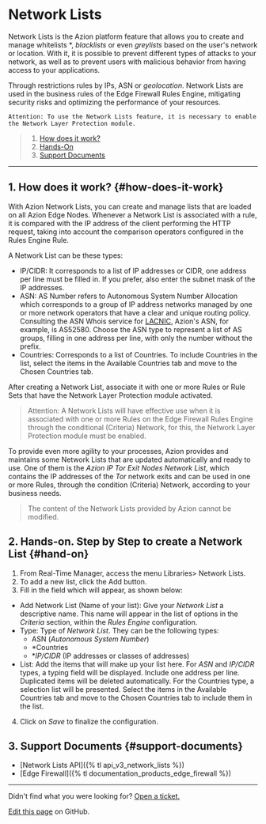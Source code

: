 # Network **Lists**

Network Lists is the Azion platform feature that allows you to create and manage whitelists *, *blacklists* or even *greylists* based on the user's network or location. With it, it is possible to prevent different types of attacks to your network, as well as to prevent users with malicious behavior from having access to your applications.

Through restrictions rules by IPs, ASN or *geolocation*. Network Lists are used in the business rules of the Edge Firewall Rules Engine, mitigating security risks and optimizing the performance of your resources.

~~~
Attention: To use the Network Lists feature, it is necessary to enable the Network Layer Protection module.
~~~

> 1. [How does it work?](#how-does-it-work)
> 2. [Hands-On](#hands-on)
> 3. [Support Documents](#support-documents)

---

## 1. How does it work? {#how-does-it-work}

With Azion Network Lists, you can create and manage lists that are loaded on all Azion Edge Nodes. Whenever a Network List is associated with a rule, it is compared with the IP address of the client performing the HTTP request, taking into account the comparison operators configured in the Rules Engine Rule.

A Network List can be these types:

* IP/CIDR: It corresponds to a list of IP addresses or CIDR, one address per line must be filled in. If you prefer, also enter the subnet mask of the IP addresses.
* ASN: AS Number refers to Autonomous System Number Allocation which corresponds to a group of IP address networks managed by one or more network operators that have a clear and unique routing policy. Consulting the ASN Whois service for [LACNIC](http://lacnic.net/cgi-bin/lacnic/whois?lg=EN), Azion's ASN, for example, is AS52580. Choose the ASN type to represent a list of AS groups, filling in one address per line, with only the number without the prefix.
* Countries: Corresponds to a list of Countries. To include Countries in the list, select the items in the Available Countries tab and move to the Chosen Countries tab.

After creating a Network List, associate it with one or more Rules or Rule Sets that have the Network Layer Protection module activated.

> Attention: A Network Lists will have effective use when it is associated with one or more Rules on the Edge Firewall Rules Engine through the conditional (Criteria) Network, for this, the Network Layer Protection module must be enabled.

To provide even more agility to your processes, Azion provides and maintains some Network Lists that are updated automatically and ready to use. One of them is the *Azion IP Tor Exit Nodes* *Network List*, which contains the IP addresses of the *Tor* network exits and can be used in one or more Rules, through the condition (Criteria) Network, according to your business needs.

> The content of the Network Lists provided by Azion cannot be modified.

## 2. Hands-on. Step by Step to create a Network List {#hand-on}

1. From Real-Time Manager, access the menu Libraries> Network Lists.
2. To add a new list, click the Add button.
3. Fill in the field which will appear, as shown below:

  - Add Network List (Name of your list): Give your *Network List* a descriptive name. This name will appear in the list of options in the *Criteria* section, within the *Rules Engine* configuration.
  - Type: Type of *Network List*. They can be the following types:
      - ASN (*Autonomous System Number*)
      - *Countries
      - **IP/CIDR* (IP addresses or classes of addresses)
  - List: Add the items that will make up your list here. For *ASN* and *IP/CIDR* types, a typing field will be displayed. Include one address per line. Duplicated items will be deleted automatically. For the Countries type, a selection list will be presented. Select the items in the Available Countries tab and move to the Chosen Countries tab to include them in the list.

4. Click on *Save* to finalize the configuration.

## 3. Support Documents {#support-documents}

* [Network Lists API]({% tl api_v3_network_lists %})
* [Edge Firewall]({% tl documentation_products_edge_firewall %})

---

Didn't find what you were looking for? [Open a ticket.](https://tickets.azion.com/)

[Edit this page](https://github.com/aziontech/docs_en/edit/master/edge-firewall/network-lists/index.md) on GitHub.
